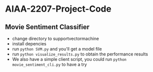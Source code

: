 # AIAA-2207-Project-Code
## Movie Sentiment Classifier
+ change directory to supportvectormachine 
+ install depencies
+ run `python SVM.py` and you'll get a model file
+ run `python visualize_results.py` to obtain the performance results
+ We also have a simple client script, you could run `python movie_sentiment_cli.py` to have a try